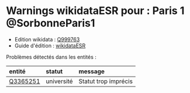 Warnings wikidataESR pour : Paris 1 @SorbonneParis1
================

- Edition wikidata : [Q999763](https://www.wikidata.org/wiki/Q999763)
- Guide d'édition : [wikidataESR](https://github.com/cpesr/wikidataESR/)



Problèmes détectés dans les entités :

|entité                                             |statut     |message              |
|:--------------------------------------------------|:----------|:--------------------|
|[Q3365251](https://www.wikidata.org/wiki/Q3365251) |université |Statut trop imprécis |
